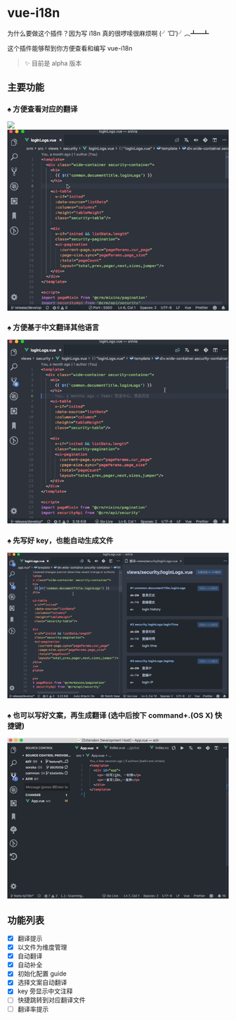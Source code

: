 # vue-i18n

为什么要做这个插件？因为写 i18n 真的很啰嗦很麻烦啊 (╯‵□′)╯︵┻━┻

这个插件能够帮到你方便查看和编写 vue-i18n

> ✨ 目前是 alpha 版本

## 主要功能

### ♠ 方便查看对应的翻译

![](static/demo-5.gif)
![](static/demo-1.gif)

### ♠ 方便基于中文翻译其他语言

![](static/demo-2.gif)

### ♠ 先写好 key，也能自动生成文件

![](static/demo-3.gif)

### ♠ 也可以写好文案，再生成翻译 (选中后按下 command+.(OS X) 快捷键)

![](static/demo-4.gif)

## 功能列表

- [x] 翻译提示
- [x] 以文件为维度管理
- [x] 自动翻译
- [x] 自动补全
- [x] 初始化配置 guide
- [x] 选择文案自动翻译
- [x] key 旁显示中文注释
- [ ] 快捷跳转到对应翻译文件
- [ ] 翻译率提示

